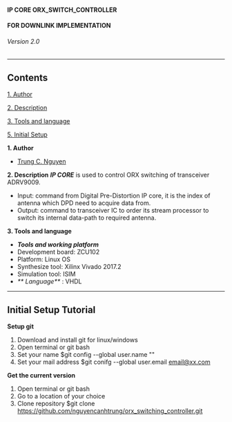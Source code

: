 #### IP CORE ORX_SWITCH_CONTROLLER
#### FOR DOWNLINK IMPLEMENTATION
###### Version 2.0

---
Contents
---
[1. Author](#part4)

[2. Description](#part1)

[3. Tools and language](#part2)

[5. Initial Setup](#part5)

**1. Author<a id="part4"></a>**
  * [Trung C. Nguyen](mailto:nguyencanhtrung@me.com "Send an email to Trung")
  

**2. Description<a id="part1"></a>**
   **_IP CORE_** is used to control ORX switching of transceiver ADRV9009.
- Input: command from Digital Pre-Distortion IP core, it is the index of antenna which DPD need to acquire data from.
- Output: command to transceiver IC to order its stream processor to switch its internal data-path to required antenna.

  
**3. Tools and language<a id="part2"></a>**
  - _**Tools and working platform**_
   - Development board: ZCU102
   - Platform: Linux OS
   - Synthesize tool: Xilinx Vivado 2017.2
   - Simulation tool: ISIM
- _** Language**_ : VHDL
 
---
Initial Setup Tutorial<a id="part5"></a>
---
**Setup git**

1. Download and install git for linux/windows
2. Open terminal or git bash
3. Set your name $git config --global user.name "<name>"
4. Set your mail address $git conifg --global user.email email@xx.com

**Get the current version**

1. Open terminal or git bash
2. Go to a location of your choice
3. Clone repository $git clone https://github.com/nguyencanhtrung/orx_switching_controller.git

